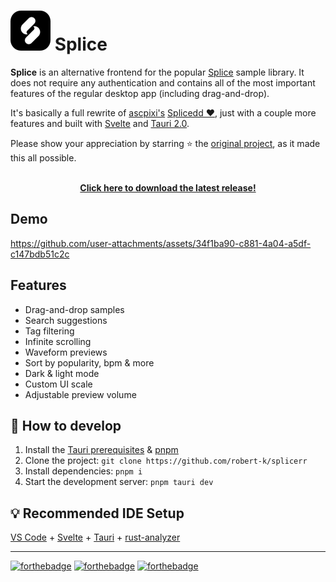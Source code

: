 # <img src="./src-tauri/icons/128x128.png" width="64"/> Splice

**Splice** is an alternative frontend for the popular [Splice](https://splice.com/features/sounds) sample library. It does not require any authentication and contains all of the most important features of the regular desktop app (including drag-and-drop).

It's basically a full rewrite of [ascpixi's](https://github.com/ascpixi) [Splicedd ❤️](https://github.com/ascpixi/splicedd), just with a couple more features and built with [Svelte](https://svelte.dev/) and [Tauri 2.0](https://v2.tauri.app/).

Please show your appreciation by starring ⭐ the [original project](https://github.com/ascpixi/splicedd), as it made this all possible.

<p align="center">
  <br>
  <a href="https://github.com/smirnovv2007/splicerr/releases/"><b>Click here to download the latest release!</b></a>
</p>

## Demo

https://github.com/user-attachments/assets/34f1ba90-c881-4a04-a5df-c147bdb51c2c

## Features

- Drag-and-drop samples
- Search suggestions
- Tag filtering
- Infinite scrolling
- Waveform previews
- Sort by popularity, bpm & more
- Dark & light mode
- Custom UI scale
- Adjustable preview volume

## 🔧 How to develop

1. Install the [Tauri prerequisites](https://v2.tauri.app/start/prerequisites/) & [pnpm](https://pnpm.io/installation)
2. Clone the project: `git clone https://github.com/robert-k/splicerr`
3. Install dependencies: `pnpm i`
4. Start the development server: `pnpm tauri dev`

## 💡 Recommended IDE Setup

[VS Code](https://code.visualstudio.com/) + [Svelte](https://marketplace.visualstudio.com/items?itemName=svelte.svelte-vscode) + [Tauri](https://marketplace.visualstudio.com/items?itemName=tauri-apps.tauri-vscode) + [rust-analyzer](https://marketplace.visualstudio.com/items?itemName=rust-lang.rust-analyzer)

---

[![forthebadge](https://forthebadge.com/images/badges/contains-17-coffee-cups.svg)](https://forthebadge.com) [![forthebadge](https://forthebadge.com/images/badges/made-with-out-pants.svg)](https://forthebadge.com) [![forthebadge](https://forthebadge.com/images/badges/works-on-my-machine.svg)](https://forthebadge.com)

